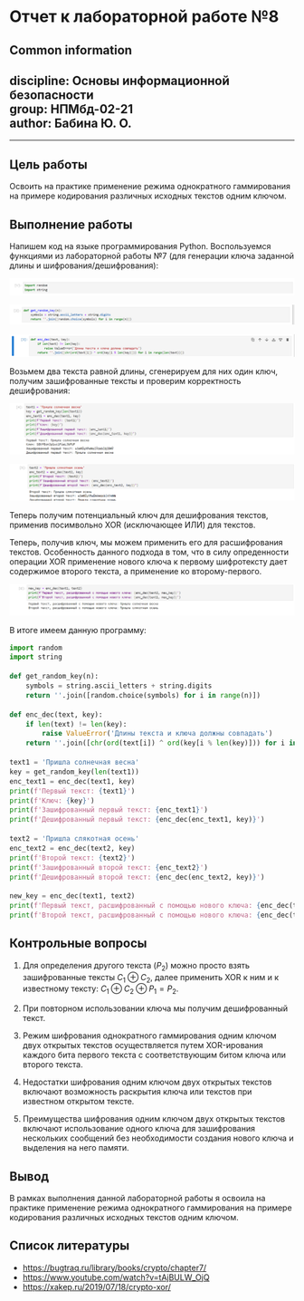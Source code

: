 # **Отчет к лабораторной работе №8**
## **Common information**
discipline: Основы информационной безопасности  
group: НПМбд-02-21  
author: Бабина Ю. О.
---
---
## **Цель работы**

Освоить на практике применение режима однократного гаммирования
на примере кодирования различных исходных текстов одним ключом.

## **Выполнение работы**

Напишем код на языке программирования Python. Воспользуемся функциями из лабораторной работы №7 (для генерации ключа заданной длины и шифрования/дешифрования):

![Импорт библиотек](images/s1.png)

![Генерация ключа](images/s2.png)

![Шифрование / дешифрование](images/s3.png)

Возьмем два текста равной длины, сгенерируем для них один ключ, получим зашифрованные тексты и проверим корректность дешифрования:

![Два текста](images/s4.png)

![Два текста](images/s5.png)

Теперь получим потенциальный ключ для дешифрования текстов, применив посимвольно XOR (исключающее ИЛИ) для текстов. 

Теперь, получив ключ, мы можем применить его для расшифрования текстов. Особенность данного подхода в том, что в силу опреденности операции XOR применение нового ключа к первому шифротексту дает содержимое второго текста, а применение ко второму-первого.

![Дешифрование, не зная ключа](images/s6.png)  

В итоге имеем данную программу:

```Python
import random
import string

def get_random_key(n):
    symbols = string.ascii_letters + string.digits
    return ''.join([random.choice(symbols) for i in range(n)])

def enc_dec(text, key):
    if len(text) != len(key):
        raise ValueError('Длины текста и ключа должны совпадать')
    return ''.join([chr(ord(text[i]) ^ ord(key[i % len(key)])) for i in range(len(text))])

text1 = 'Пришла солнечная весна'
key = get_random_key(len(text1))
enc_text1 = enc_dec(text1, key)
print(f'Первый текст: {text1}')
print(f'Ключ: {key}')
print(f'Зашифрованный первый текст: {enc_text1}')
print(f'Дешифрованный первый текст: {enc_dec(enc_text1, key)}')

text2 = 'Пришла слякотная осень'
enc_text2 = enc_dec(text2, key)
print(f'Второй текст: {text2}')
print(f'Зашифрованный второй текст: {enc_text2}')
print(f'Дешифрованный второй текст: {enc_dec(enc_text2, key)}')

new_key = enc_dec(text1, text2)
print(f'Первый текст, расшифрованный с помощью нового ключа: {enc_dec(text2, new_key)}')
print(f'Второй текст, расшифрованный с помощью нового ключа: {enc_dec(text1, new_key)}')
```

## **Контрольные вопросы**

1) Для определения другого текста ($P_2$) можно просто взять зашифрованные тексты $C_1 ⊕ C_2$, далее применить XOR к ним и к известному тексту: $C_1 ⊕ C_2 ⊕ P_1 = P_2$.

2) При повторном использовании ключа мы получим дешифрованный текст.

3) Режим шифрования однократного гаммирования одним ключом двух открытых текстов осуществляется путем XOR-ирования каждого бита первого текста с соответствующим битом ключа или второго текста.

4) Недостатки шифрования одним ключом двух открытых текстов включают возможность раскрытия ключа или текстов при известном открытом тексте. 

5) Преимущества шифрования одним ключом двух открытых текстов включают использование одного ключа для зашифрования нескольких сообщений без необходимости создания нового ключа и выделения на него памяти.

## **Вывод**
В рамках выполнения данной лабораторной работы я освоила на практике применение режима однократного гаммирования
на примере кодирования различных исходных текстов одним ключом.

## **Список литературы** ##
* https://bugtraq.ru/library/books/crypto/chapter7/
* https://www.youtube.com/watch?v=tAjBULW_OjQ
* https://xakep.ru/2019/07/18/crypto-xor/